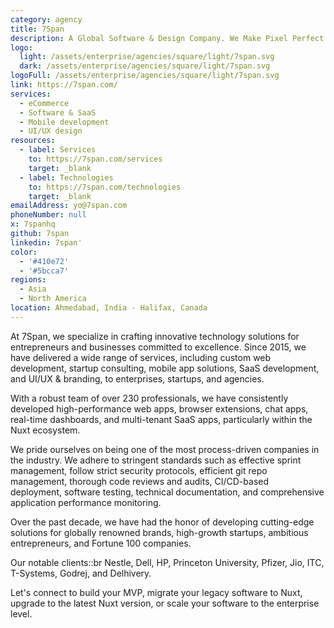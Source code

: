```yaml
---
category: agency
title: 7Span
description: A Global Software & Design Company. We Make Pixel Perfect Things.
logo:
  light: /assets/enterprise/agencies/square/light/7span.svg
  dark: /assets/enterprise/agencies/square/light/7span.svg
logoFull: /assets/enterprise/agencies/square/light/7span.svg
link: https://7span.com/
services:
  - eCommerce
  - Software & SaaS
  - Mobile development
  - UI/UX design
resources:
  - label: Services
    to: https://7span.com/services
    target: _blank
  - label: Technologies
    to: https://7span.com/technologies
    target: _blank
emailAddress: yo@7span.com
phoneNumber: null
x: 7spanhq
github: 7span
linkedin: 7span'
color:
  - '#410e72'
  - '#5bcca7'
regions:
  - Asia
  - North America
location: Ahmedabad, India - Halifax, Canada
---
```


At 7Span, we specialize in crafting innovative technology solutions for entrepreneurs and businesses committed to excellence. Since 2015, we have delivered a wide range of services, including custom web development, startup consulting, mobile app solutions, SaaS development, and UI/UX & branding, to enterprises, startups, and agencies.

With a robust team of over 230 professionals, we have consistently developed high-performance web apps, browser extensions, chat apps, real-time dashboards, and multi-tenant SaaS apps, particularly within the Nuxt ecosystem.

We pride ourselves on being one of the most process-driven companies in the industry. We adhere to stringent standards such as effective sprint management, follow strict security protocols, efficient git repo management, thorough code reviews and audits, CI/CD-based deployment, software testing, technical documentation, and comprehensive application performance monitoring. 

Over the past decade, we have had the honor of developing cutting-edge solutions for globally renowned brands, high-growth startups, ambitious entrepreneurs, and Fortune 100 companies.

Our notable clients::br
Nestle, Dell, HP, Princeton University, Pfizer, Jio, ITC, T-Systems, Godrej, and Delhivery.

Let's connect to build your MVP, migrate your legacy software to Nuxt, upgrade to the latest Nuxt version, or scale your software to the enterprise level.
